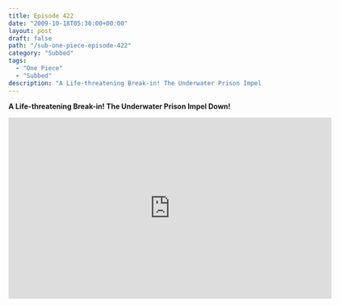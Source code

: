 ```yaml
---
title: Episode 422
date: "2009-10-18T05:30:00+00:00"
layout: post
draft: false
path: "/sub-one-piece-episode-422"
category: "Subbed"
tags:
  - "One Piece"
  - "Subbed"
description: "A Life-threatening Break-in! The Underwater Prison Impel Down!"
---
```


**A Life-threatening Break-in! The Underwater Prison Impel Down!**

<iframe width="640" height="360" src="https://www.rapidvideo.com/e/G0NO5T7IAC" frameborder="0" marginwidth=0 marginheight=0 scrolling=no allowfullscreen></iframe>

